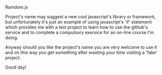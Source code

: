 Ramdom.js

Project's name may suggest a new cool javascript's library or framework, but unfortunately
it's just an example of using javascript's 'if' statement which provides me with a test project
to learn how to use the github's service and to complete a compulsory exersice for an on-line 
course I'm doing.

Anyway should you like the project's name you are very welcome to use it and on this way
you get something after wasting your time visiting a 'fake' project.

Good day!





